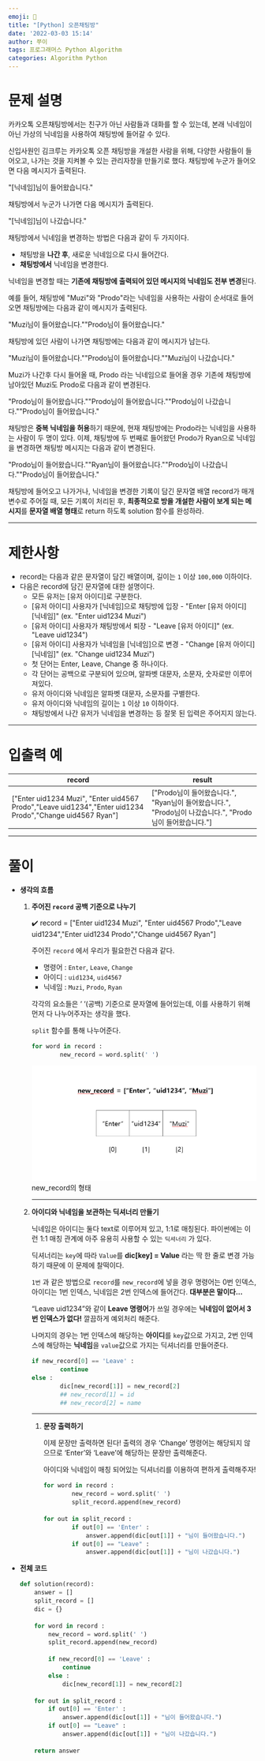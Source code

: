```yaml
---
emoji: 💙
title: "[Python] 오픈채팅방"
date: '2022-03-03 15:14'
author: 쭈이
tags: 프로그래머스 Python Algorithm
categories: Algorithm Python
---
```


# 문제 설명

카카오톡 오픈채팅방에서는 친구가 아닌 사람들과 대화를 할 수 있는데, 본래 닉네임이 아닌 가상의 닉네임을 사용하여 채팅방에 들어갈 수 있다.

신입사원인 김크루는 카카오톡 오픈 채팅방을 개설한 사람을 위해, 다양한 사람들이 들어오고, 나가는 것을 지켜볼 수 있는 관리자창을 만들기로 했다. 채팅방에 누군가 들어오면 다음 메시지가 출력된다.

"[닉네임]님이 들어왔습니다."

채팅방에서 누군가 나가면 다음 메시지가 출력된다.

"[닉네임]님이 나갔습니다."

채팅방에서 닉네임을 변경하는 방법은 다음과 같이 두 가지이다.

- 채팅방을 **나간 후**, 새로운 닉네임으로 다시 들어간다.
- **채팅방에서** 닉네임을 변경한다.

닉네임을 변경할 때는 **기존에 채팅방에 출력되어 있던 메시지의 닉네임도 전부 변경**된다.

예를 들어, 채팅방에 "Muzi"와 "Prodo"라는 닉네임을 사용하는 사람이 순서대로 들어오면 채팅방에는 다음과 같이 메시지가 출력된다.

"Muzi님이 들어왔습니다.""Prodo님이 들어왔습니다."

채팅방에 있던 사람이 나가면 채팅방에는 다음과 같이 메시지가 남는다.

"Muzi님이 들어왔습니다.""Prodo님이 들어왔습니다.""Muzi님이 나갔습니다."

Muzi가 나간후 다시 들어올 때, Prodo 라는 닉네임으로 들어올 경우 기존에 채팅방에 남아있던 Muzi도 Prodo로 다음과 같이 변경된다.

"Prodo님이 들어왔습니다.""Prodo님이 들어왔습니다.""Prodo님이 나갔습니다.""Prodo님이 들어왔습니다."

채팅방은 **중복 닉네임을 허용**하기 때문에, 현재 채팅방에는 Prodo라는 닉네임을 사용하는 사람이 두 명이 있다. 이제, 채팅방에 두 번째로 들어왔던 Prodo가 Ryan으로 닉네임을 변경하면 채팅방 메시지는 다음과 같이 변경된다.

"Prodo님이 들어왔습니다.""Ryan님이 들어왔습니다.""Prodo님이 나갔습니다.""Prodo님이 들어왔습니다."

채팅방에 들어오고 나가거나, 닉네임을 변경한 기록이 담긴 문자열 배열 record가 매개변수로 주어질 때, 모든 기록이 처리된 후, **최종적으로 방을 개설한 사람이 보게 되는 메시지**를 **문자열 배열 형태**로 return 하도록 solution 함수를 완성하라.

---

# 제한사항

- record는 다음과 같은 문자열이 담긴 배열이며, 길이는 `1` 이상 `100,000` 이하이다.
- 다음은 record에 담긴 문자열에 대한 설명이다.
    - 모든 유저는 [유저 아이디]로 구분한다.
    - [유저 아이디] 사용자가 [닉네임]으로 채팅방에 입장 - "Enter [유저 아이디] [닉네임]" (ex. "Enter uid1234 Muzi")
    - [유저 아이디] 사용자가 채팅방에서 퇴장 - "Leave [유저 아이디]" (ex. "Leave uid1234")
    - [유저 아이디] 사용자가 닉네임을 [닉네임]으로 변경 - "Change [유저 아이디] [닉네임]" (ex. "Change uid1234 Muzi")
    - 첫 단어는 Enter, Leave, Change 중 하나이다.
    - 각 단어는 공백으로 구분되어 있으며, 알파벳 대문자, 소문자, 숫자로만 이루어져있다.
    - 유저 아이디와 닉네임은 알파벳 대문자, 소문자를 구별한다.
    - 유저 아이디와 닉네임의 길이는 `1` 이상 `10` 이하이다.
    - 채팅방에서 나간 유저가 닉네임을 변경하는 등 잘못 된 입력은 주어지지 않는다.

---

# 입출력 예

| record | result |
| --- | --- |
| ["Enter uid1234 Muzi", "Enter uid4567 Prodo","Leave uid1234","Enter uid1234 Prodo","Change uid4567 Ryan"] | ["Prodo님이 들어왔습니다.", "Ryan님이 들어왔습니다.", "Prodo님이 나갔습니다.", "Prodo님이 들어왔습니다."] |

---

# 풀이

- **생각의 흐름**
    1. **주어진 `record` 공백 기준으로 나누기**
        
        <aside>
        ✔️ record = ["Enter uid1234 Muzi", "Enter uid4567 Prodo","Leave uid1234","Enter uid1234 Prodo","Change uid4567 Ryan"]
        
        </aside>
        
        주어진 `record` 에서 우리가 필요한건 다음과 같다.
        
        - 명령어 : `Enter`, `Leave`, `Change`
        - 아이디 : `uid1234`, `uid4567`
        - 닉네임 : `Muzi`, `Prodo`, `Ryan`
        
        각각의 요소들은 ‘ ‘(공백) 기준으로 문자열에 들어있는데, 이를 사용하기 위해 먼저 다 나누어주자는 생각을 했다.
        
         `split` 함수를 통해 나누어준다.
        
        ```python
        for word in record :
                new_record = word.split(' ')
        ```
        
        ![new_record의 형태](Untitled.png)
        new_record의 형태
        
        ---
        
    2. **아이디와 닉네임을 보관하는 딕셔너리 만들기**
        
        닉네임은 아이디는 둘다 text로 이루어져 있고, 1:1로 매칭된다. 파이썬에는 이런 1:1 매칭 관계에 아주 유용히 사용할 수 있는 `딕셔너리` 가 있다.
        
        딕셔너리는 `key`에 따라 `Value`를 **dic[key] = Value** 라는 딱 한 줄로 변경 가능하기 때문에 이 문제에 찰떡이다.
        
        `1번` 과 같은 방법으로 `record`를 `new_record`에 넣을 경우 명령어는 0번 인덱스, 아이디는 1번 인덱스, 닉네임은 2번 인덱스에 들어간다. **대부분은 말이다...**
        
        “Leave uid1234”와 같이 **Leave 명령어**가 쓰일 경우에는 **닉네임이 없어서 3번 인덱스가 없다!** 깔끔하게 예외처리 해준다.
        
        나머지의 경우는 1번 인덱스에 해당하는 **아이디**를 `key`값으로 가지고, 2번 인덱스에 해당하는 **닉네임**을 `value`값으로 가지는 딕셔너리를 만들어준다.
        
        ```python
        if new_record[0] == 'Leave' :
        		continue
        else :
        		dic[new_record[1]] = new_record[2]
        		## new_record[1] = id
        		## new_record[2] = name
        ```
        
        ---
        
        1. **문장 출력하기**
            
            이제 문장만 출력하면 된다! 출력의 경우 ‘Change’ 명령어는 해당되지 않으므로 ‘Enter’와 ‘Leave’에 해당하는 문장만 출력해준다.
            
            아이디와 닉네임이 매칭 되어있는 딕셔너리를 이용하여 편하게 출력해주자!
            
            ```python
            for word in record :
                    new_record = word.split(' ')
                    split_record.append(new_record)
            
            for out in split_record :
                    if out[0] == 'Enter' :
                        answer.append(dic[out[1]] + "님이 들어왔습니다.")
                    if out[0] == "Leave" :
                        answer.append(dic[out[1]] + "님이 나갔습니다.")
            ```
            
- **전체 코드**
    
    ```python
    def solution(record):
        answer = []
        split_record = []
        dic = {}
    
        for word in record :
            new_record = word.split(' ')
            split_record.append(new_record)
    
            if new_record[0] == 'Leave' :
                continue
            else :
                dic[new_record[1]] = new_record[2]
    
        for out in split_record :
            if out[0] == 'Enter' :
                answer.append(dic[out[1]] + "님이 들어왔습니다.")
            if out[0] == "Leave" :
                answer.append(dic[out[1]] + "님이 나갔습니다.")
    
        return answer
    ```

```toc

```